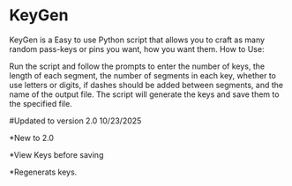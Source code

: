 # KeyGen
KeyGen is a Easy to use Python script that allows you to craft as many random pass-keys or pins you want, how you want them.
How to Use:

Run the script and follow the prompts to enter the number of keys, the length of each segment, the number of segments in each key, whether to use letters or digits, if dashes should be added between segments, and the name of the output file. The script will generate the keys and save them to the specified file.

#Updated to version 2.0 10/23/2025 

*New to 2.0

*View Keys before saving

*Regenerats keys.

